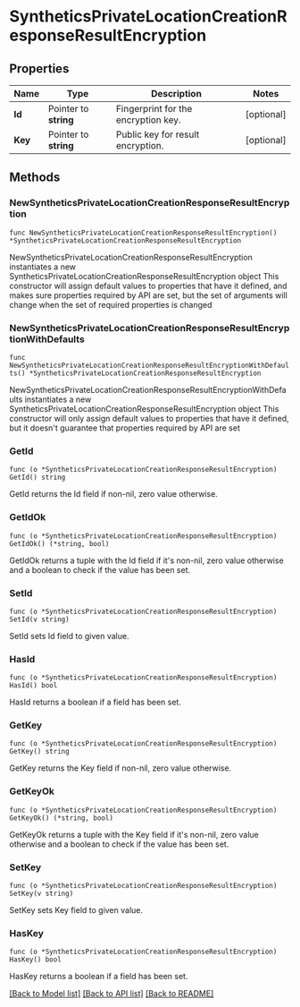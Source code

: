 # SyntheticsPrivateLocationCreationResponseResultEncryption

## Properties

Name | Type | Description | Notes
------------ | ------------- | ------------- | -------------
**Id** | Pointer to **string** | Fingerprint for the encryption key. | [optional] 
**Key** | Pointer to **string** | Public key for result encryption. | [optional] 

## Methods

### NewSyntheticsPrivateLocationCreationResponseResultEncryption

`func NewSyntheticsPrivateLocationCreationResponseResultEncryption() *SyntheticsPrivateLocationCreationResponseResultEncryption`

NewSyntheticsPrivateLocationCreationResponseResultEncryption instantiates a new SyntheticsPrivateLocationCreationResponseResultEncryption object
This constructor will assign default values to properties that have it defined,
and makes sure properties required by API are set, but the set of arguments
will change when the set of required properties is changed

### NewSyntheticsPrivateLocationCreationResponseResultEncryptionWithDefaults

`func NewSyntheticsPrivateLocationCreationResponseResultEncryptionWithDefaults() *SyntheticsPrivateLocationCreationResponseResultEncryption`

NewSyntheticsPrivateLocationCreationResponseResultEncryptionWithDefaults instantiates a new SyntheticsPrivateLocationCreationResponseResultEncryption object
This constructor will only assign default values to properties that have it defined,
but it doesn't guarantee that properties required by API are set

### GetId

`func (o *SyntheticsPrivateLocationCreationResponseResultEncryption) GetId() string`

GetId returns the Id field if non-nil, zero value otherwise.

### GetIdOk

`func (o *SyntheticsPrivateLocationCreationResponseResultEncryption) GetIdOk() (*string, bool)`

GetIdOk returns a tuple with the Id field if it's non-nil, zero value otherwise
and a boolean to check if the value has been set.

### SetId

`func (o *SyntheticsPrivateLocationCreationResponseResultEncryption) SetId(v string)`

SetId sets Id field to given value.

### HasId

`func (o *SyntheticsPrivateLocationCreationResponseResultEncryption) HasId() bool`

HasId returns a boolean if a field has been set.

### GetKey

`func (o *SyntheticsPrivateLocationCreationResponseResultEncryption) GetKey() string`

GetKey returns the Key field if non-nil, zero value otherwise.

### GetKeyOk

`func (o *SyntheticsPrivateLocationCreationResponseResultEncryption) GetKeyOk() (*string, bool)`

GetKeyOk returns a tuple with the Key field if it's non-nil, zero value otherwise
and a boolean to check if the value has been set.

### SetKey

`func (o *SyntheticsPrivateLocationCreationResponseResultEncryption) SetKey(v string)`

SetKey sets Key field to given value.

### HasKey

`func (o *SyntheticsPrivateLocationCreationResponseResultEncryption) HasKey() bool`

HasKey returns a boolean if a field has been set.


[[Back to Model list]](../README.md#documentation-for-models) [[Back to API list]](../README.md#documentation-for-api-endpoints) [[Back to README]](../README.md)


